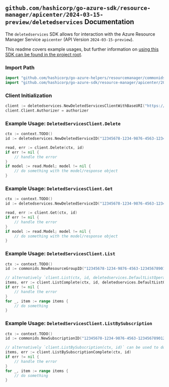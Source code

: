 
## `github.com/hashicorp/go-azure-sdk/resource-manager/apicenter/2024-03-15-preview/deletedservices` Documentation

The `deletedservices` SDK allows for interaction with the Azure Resource Manager Service `apicenter` (API Version `2024-03-15-preview`).

This readme covers example usages, but further information on [using this SDK can be found in the project root](https://github.com/hashicorp/go-azure-sdk/tree/main/docs).

### Import Path

```go
import "github.com/hashicorp/go-azure-helpers/resourcemanager/commonids"
import "github.com/hashicorp/go-azure-sdk/resource-manager/apicenter/2024-03-15-preview/deletedservices"
```


### Client Initialization

```go
client := deletedservices.NewDeletedServicesClientWithBaseURI("https://management.azure.com")
client.Client.Authorizer = authorizer
```


### Example Usage: `DeletedServicesClient.Delete`

```go
ctx := context.TODO()
id := deletedservices.NewDeletedServiceID("12345678-1234-9876-4563-123456789012", "example-resource-group", "deletedServiceValue")

read, err := client.Delete(ctx, id)
if err != nil {
	// handle the error
}
if model := read.Model; model != nil {
	// do something with the model/response object
}
```


### Example Usage: `DeletedServicesClient.Get`

```go
ctx := context.TODO()
id := deletedservices.NewDeletedServiceID("12345678-1234-9876-4563-123456789012", "example-resource-group", "deletedServiceValue")

read, err := client.Get(ctx, id)
if err != nil {
	// handle the error
}
if model := read.Model; model != nil {
	// do something with the model/response object
}
```


### Example Usage: `DeletedServicesClient.List`

```go
ctx := context.TODO()
id := commonids.NewResourceGroupID("12345678-1234-9876-4563-123456789012", "example-resource-group")

// alternatively `client.List(ctx, id, deletedservices.DefaultListOperationOptions())` can be used to do batched pagination
items, err := client.ListComplete(ctx, id, deletedservices.DefaultListOperationOptions())
if err != nil {
	// handle the error
}
for _, item := range items {
	// do something
}
```


### Example Usage: `DeletedServicesClient.ListBySubscription`

```go
ctx := context.TODO()
id := commonids.NewSubscriptionID("12345678-1234-9876-4563-123456789012")

// alternatively `client.ListBySubscription(ctx, id)` can be used to do batched pagination
items, err := client.ListBySubscriptionComplete(ctx, id)
if err != nil {
	// handle the error
}
for _, item := range items {
	// do something
}
```
